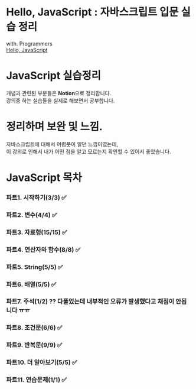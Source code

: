 # Hello, JavaScript : 자바스크립트 입문 실습 정리
with. Programmers<br>
[Hello, JavaScript](https://programmers.co.kr/learn/courses/3)

# JavaScript 실습정리

개념과 관련된 부분들은 <b>Notion</b>으로 정리합니다.<br>
강의중 하는 실습들을 실제로 해보면서 공부합니다.

# 정리하며 보완 및 느낌.

자바스크립트에 대해서 어렴풋이 알던 느낌이였는데, <br>
이 강의로 인해서 내가 어떤 점을 알고 모르는지 확인할 수 있어서 좋았습니다.<br>

# JavaScript 목차

### 파트1. 시작하기(3/3) ✅

### 파트2. 변수(4/4) ✅

### 파트3. 자료형(15/15) ✅

### 파트4. 연산자와 함수(8/8) ✅

### 파트5. String(5/5) ✅

### 파트6. 배열(5/5) ✅

### 파트7. 주석(1/2) ?? 다풀었는데 내부적인 오류가 발생했다고 채점이 안됩니다 ㅠㅠ 

### 파트8. 조건문(6/6) ✅

### 파트9. 반복문(9/9) ✅

### 파트10. 더 알아보기(5/5) ✅

### 파트11. 연습문제(1/1) ✅
